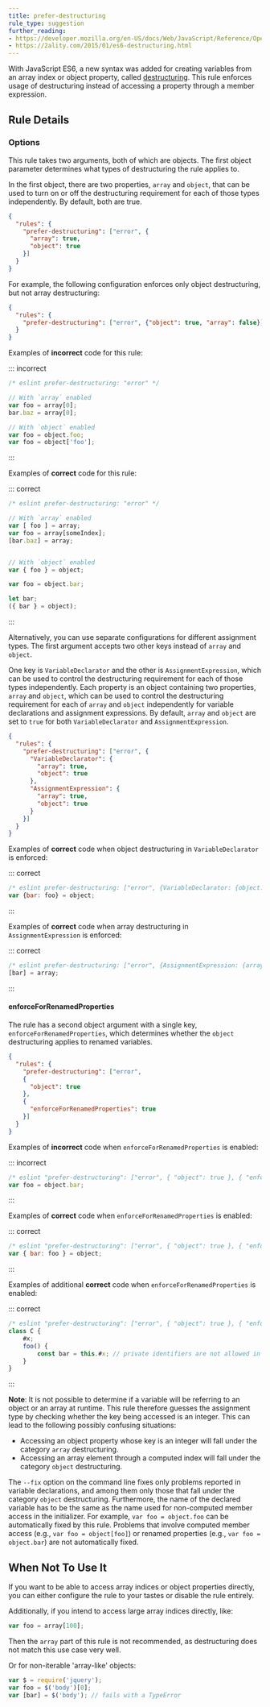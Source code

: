 ```yaml
---
title: prefer-destructuring
rule_type: suggestion
further_reading:
- https://developer.mozilla.org/en-US/docs/Web/JavaScript/Reference/Operators/Destructuring_assignment
- https://2ality.com/2015/01/es6-destructuring.html
---
```



<!-- markdownlint-disable-next-line MD051 -->
With JavaScript ES6, a new syntax was added for creating variables from an array index or object property, called [destructuring](#further-reading).  This rule enforces usage of destructuring instead of accessing a property through a member expression.

## Rule Details

### Options

This rule takes two arguments, both of which are objects. The first object parameter determines what types of destructuring the rule applies to.

In the first object, there are two properties, `array` and `object`, that can be used to turn on or off the destructuring requirement for each of those types independently. By default, both are true.

```json
{
  "rules": {
    "prefer-destructuring": ["error", {
      "array": true,
      "object": true
    }]
  }
}
```

For example, the following configuration enforces only object destructuring, but not array destructuring:

```json
{
  "rules": {
    "prefer-destructuring": ["error", {"object": true, "array": false}]
  }
}
```

Examples of **incorrect** code for this rule:

::: incorrect

```javascript
/* eslint prefer-destructuring: "error" */

// With `array` enabled
var foo = array[0];
bar.baz = array[0];

// With `object` enabled
var foo = object.foo;
var foo = object['foo'];
```

:::

Examples of **correct** code for this rule:

::: correct

```javascript
/* eslint prefer-destructuring: "error" */

// With `array` enabled
var [ foo ] = array;
var foo = array[someIndex];
[bar.baz] = array;


// With `object` enabled
var { foo } = object;

var foo = object.bar;

let bar;
({ bar } = object);
```

:::

Alternatively, you can use separate configurations for different assignment types. The first argument accepts two other keys instead of `array` and `object`.

One key is `VariableDeclarator` and the other is `AssignmentExpression`, which can be used to control the destructuring requirement for each of those types independently. Each property is an object containing two properties, `array` and `object`, which can be used to control the destructuring requirement for each of `array` and `object` independently for variable declarations and assignment expressions.  By default, `array` and `object` are set to `true` for both `VariableDeclarator` and `AssignmentExpression`.

```json
{
  "rules": {
    "prefer-destructuring": ["error", {
      "VariableDeclarator": {
        "array": true,
        "object": true
      },
      "AssignmentExpression": {
        "array": true,
        "object": true
      }
    }]
  }
}
```

Examples of **correct** code when object destructuring in `VariableDeclarator` is enforced:

::: correct

```javascript
/* eslint prefer-destructuring: ["error", {VariableDeclarator: {object: true}}] */
var {bar: foo} = object;
```

:::

Examples of **correct** code when array destructuring in `AssignmentExpression` is enforced:

::: correct

```javascript
/* eslint prefer-destructuring: ["error", {AssignmentExpression: {array: true}}] */
[bar] = array;
```

:::

#### enforceForRenamedProperties

The rule has a second object argument with a single key, `enforceForRenamedProperties`, which determines whether the `object` destructuring applies to renamed variables.

```json
{
  "rules": {
    "prefer-destructuring": ["error",
    {
      "object": true
    },
    {
      "enforceForRenamedProperties": true
    }]
  }
}
```

Examples of **incorrect** code when `enforceForRenamedProperties` is enabled:

::: incorrect

```javascript
/* eslint "prefer-destructuring": ["error", { "object": true }, { "enforceForRenamedProperties": true }] */
var foo = object.bar;
```

:::

Examples of **correct** code when `enforceForRenamedProperties` is enabled:

::: correct

```javascript
/* eslint "prefer-destructuring": ["error", { "object": true }, { "enforceForRenamedProperties": true }] */
var { bar: foo } = object;
```

:::

Examples of additional **correct** code when `enforceForRenamedProperties` is enabled:

::: correct

```javascript
/* eslint "prefer-destructuring": ["error", { "object": true }, { "enforceForRenamedProperties": true }] */
class C {
    #x;
    foo() {
        const bar = this.#x; // private identifiers are not allowed in destructuring
    }
}
```

:::

**Note**: It is not possible to determine if a variable will be referring to an object or an array at runtime. This rule therefore guesses the assignment type by checking whether the key being accessed is an integer. This can lead to the following possibly confusing situations:

* Accessing an object property whose key is an integer will fall under the category `array` destructuring.
* Accessing an array element through a computed index will fall under the category `object` destructuring.

The `--fix` option on the command line fixes only problems reported in variable declarations, and among them only those that fall under the category `object` destructuring. Furthermore, the name of the declared variable has to be the same as the name used for non-computed member access in the initializer. For example, `var foo = object.foo` can be automatically fixed by this rule. Problems that involve computed member access (e.g., `var foo = object[foo]`) or renamed properties (e.g., `var foo = object.bar`) are not automatically fixed.

## When Not To Use It

If you want to be able to access array indices or object properties directly, you can either configure the rule to your tastes or disable the rule entirely.

Additionally, if you intend to access large array indices directly, like:

```javascript
var foo = array[100];
```

Then the `array` part of this rule is not recommended, as destructuring does not match this use case very well.

Or for non-iterable 'array-like' objects:

```javascript
var $ = require('jquery');
var foo = $('body')[0];
var [bar] = $('body'); // fails with a TypeError
```
